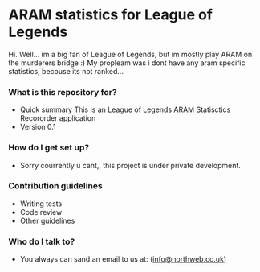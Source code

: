 # ARAM statistics for League of Legends #

Hi. 
Well... im a big fan of League of Legends, but im mostly play ARAM on the murderers bridge :)
My propleam was i dont have any aram specific statistics, becouse its not ranked... 


### What is this repository for? ###

* Quick summary
	This is an League of Legends ARAM Statisctics Recororder application
* Version
	0.1


### How do I get set up? ###

* Sorry courrently u cant,, this project is under  private development.


### Contribution guidelines ###

* Writing tests
* Code review
* Other guidelines

### Who do I talk to? ###

* You always can sand an email to us at: (info@northweb.co.uk)